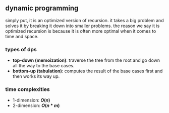 ## dynamic programming
simply put, it is an optimized version of recursion. it takes a big problem and solves it by breaking it down into 
smaller problems. the reason we say it is optimized recursion is because it is often more optimal when it comes to time 
and space.

### types of dps
- **top-down (memoization)**: traverse the tree from the root and go down all the way to the base cases.
- **bottom-up (tabulation)**: computes the result of the base cases first and then works its way up.

### time complexities
- 1-dimension: **$O(n)$**
- 2-dimension: **$O(n * m)$**